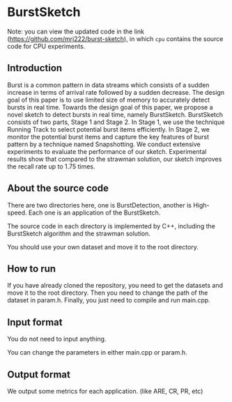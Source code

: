 # BurstSketch

Note: you can view the updated code in the link (https://github.com/mrj222/burst-sketch), in which `cpu` contains the source code for CPU experiments. 

## Introduction

Burst is a common pattern in data streams which consists of a sudden increase in terms of arrival rate followed by a sudden decrease. The design goal of this paper is to use limited size of memory to accurately detect bursts in real time. Towards the design goal of this paper, we propose a novel sketch to detect bursts in real time, namely BurstSketch. BurstSketch consists of two parts, Stage 1 and Stage 2. In Stage 1, we use the technique Running Track to select potential burst items efficiently. In Stage 2, we monitor the potential burst items and capture the key features of burst pattern by a technique named Snapshotting. We conduct extensive experiments to evaluate the performance of our sketch. Experimental results show that compared to the strawman solution, our sketch improves the recall rate up to 1.75 times.

## About the source code

There are two directories here, one is BurstDetection, another is High-speed. Each one is an application of the BurstSketch.

The source code in each directory is implemented by C++, including the BurstSketch algorithm and the strawman solution.

You should use your own dataset and move it to the root directory.

## How to run

If you have already cloned the repository, you need to get the datasets and move it to the root directory. Then you need to change the path of the dataset in param.h. Finally, you just need to compile and run main.cpp.

## Input format

You do not need to input anything.

You can change the parameters in either main.cpp or param.h.

## Output format

We output some metrics for each application. (like ARE, CR, PR, etc)